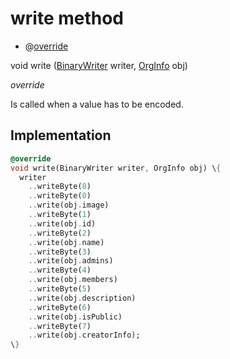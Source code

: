 


# write method







- @[override](https://api.flutter.dev/flutter/dart-core/override-constant.html)

void write
([BinaryWriter](https://pub.dev/documentation/hive/2.2.3/hive/BinaryWriter-class.html) writer, [OrgInfo](../../models_organization_org_info/OrgInfo-class.md) obj)

_<span class="feature">override</span>_



<p>Is called when a value has to be encoded.</p>



## Implementation

```dart
@override
void write(BinaryWriter writer, OrgInfo obj) \{
  writer
    ..writeByte(8)
    ..writeByte(0)
    ..write(obj.image)
    ..writeByte(1)
    ..write(obj.id)
    ..writeByte(2)
    ..write(obj.name)
    ..writeByte(3)
    ..write(obj.admins)
    ..writeByte(4)
    ..write(obj.members)
    ..writeByte(5)
    ..write(obj.description)
    ..writeByte(6)
    ..write(obj.isPublic)
    ..writeByte(7)
    ..write(obj.creatorInfo);
\}
```







